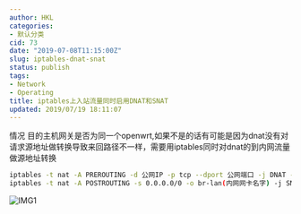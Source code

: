 ```yaml
---
author: HKL
categories:
- 默认分类
cid: 73
date: "2019-07-08T11:15:00Z"
slug: iptables-dnat-snat
status: publish
tags:
- Network
- Operating
title: iptables上入站流量同时启用DNAT和SNAT
updated: 2019/07/19 18:11:07
---
```



情况
目的主机网关是否为同一个openwrt,如果不是的话有可能是因为dnat没有对请求源地址做转换导致来回路径不一样，需要用iptables同时对dnat的到内网流量做源地址转换

```bash
iptables -t nat -A PREROUTING -d 公网IP -p tcp --dport 公网端口 -j DNAT --to-destination 内网IP:内网端口
iptables -t nat -A POSTROUTING -s 0.0.0.0/0 -o br-lan(内网网卡名字) -j SNAT --to 内网网卡接口IP
```

<!--more-->


![IMG1][1]

  [1]: https://cdn.jsdelivr.net/gh/kunlunh/blog-photo/2019/07/awh7bavqyp.png